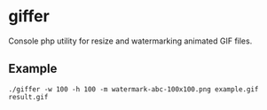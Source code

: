 # giffer
Console php utility for resize and watermarking animated GIF files.

## Example
```
./giffer -w 100 -h 100 -m watermark-abc-100x100.png example.gif result.gif
```